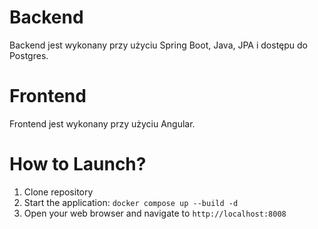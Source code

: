 # Backend
Backend jest wykonany przy użyciu Spring Boot, Java, JPA i dostępu do Postgres.
# Frontend
Frontend jest wykonany przy użyciu Angular.
# How to Launch?
1. Clone repository
2. Start the application: ```docker compose up --build -d ```
3. Open your web browser and navigate to ```http://localhost:8008 ```
